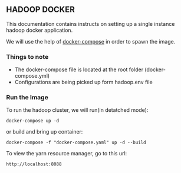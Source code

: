 ## HADOOP DOCKER 

This documentation contains instructs on setting up a single instance hadoop docker application.

We will use the help of [docker-compose](https://docs.docker.com/compose/) in order to spawn the image.

### Things to note
- The docker-compose file is located at the root folder (docker-compose.yml) 
- Configurations are being picked up form hadoop.env file

### Run the Image 

To run the hadoop cluster, we will run(in detatched mode):

``docker-compose up -d``

or build and bring up container:

``docker-compose -f "docker-compose.yaml" up -d --build``


To view the yarn resource manager, go to this url:

``http://localhost:8088``